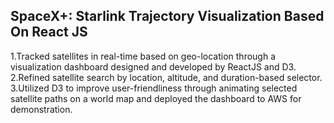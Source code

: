 ## SpaceX+: Starlink Trajectory Visualization Based On React JS



1.Tracked satellites in real-time based on geo-location through a visualization dashboard designed and developed by ReactJS and D3.  
2.Refined satellite search by location, altitude, and duration-based selector.  
3.Utilized D3 to improve user-friendliness through animating selected satellite paths on a world map and
deployed the dashboard to AWS for demonstration.  

  

